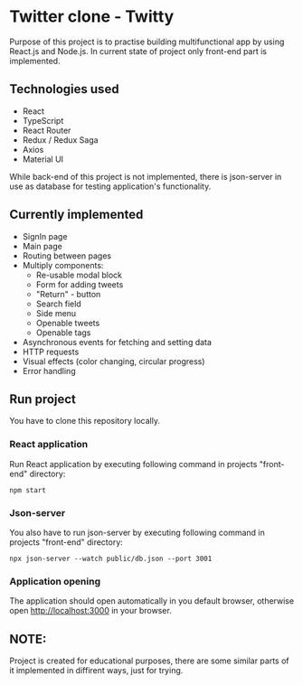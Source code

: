 # Twitter clone - Twitty

Purpose of this project is to practise building multifunctional app by using React.js and Node.js.
In current state of project only front-end part is implemented.

## Technologies used 

 - React
 - TypeScript
 - React Router
 - Redux / Redux Saga
 - Axios
 - Material UI

While back-end of this project is not implemented, there is json-server in use as database for testing application's functionality.

## Currently implemented

 - SignIn page
 - Main page
 - Routing between pages
 - Multiply components:
     - Re-usable modal block
     - Form for adding tweets
     - "Return" - button
     - Search field
     - Side menu 
     - Openable tweets
     - Openable tags
 - Asynchronous events for fetching and setting data
 - HTTP requests
 - Visual effects (color changing, circular progress)
 - Error handling

## Run project

You have to clone this repository locally.

### React application

Run React application by executing following command in projects "front-end" directory:

```
npm start
```

### Json-server

You also have to run json-server by executing following command in projects "front-end" directory:

```
npx json-server --watch public/db.json --port 3001
```

### Application opening

The application should open automatically in you default browser, otherwise open [http://localhost:3000](http://localhost:3000) in your browser.

## NOTE:

Project is created for educational purposes, there are some similar parts of it implemented in diffirent ways, just for trying.